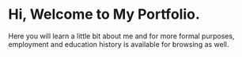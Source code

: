 # Hi, Welcome to My Portfolio.
Here you will learn a little bit about me and for more formal purposes, employment and education history is available for browsing as well.
